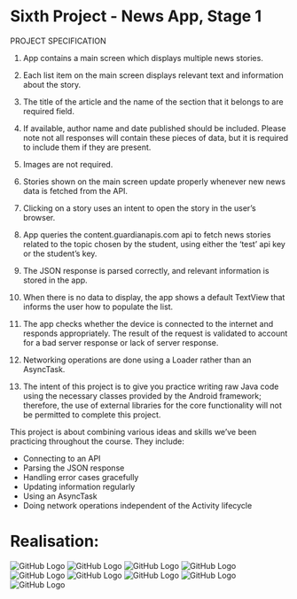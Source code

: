 # Sixth Project - News App, Stage 1

PROJECT SPECIFICATION
1. App contains a main screen which displays multiple news stories.

2. Each list item on the main screen displays relevant text and information about the story.

3. The title of the article and the name of the section that it belongs to are required field.

4. If available, author name and date published should be included. Please note not all responses will contain these pieces of data, but it is required to include them if they are present.

5. Images are not required.

6. Stories shown on the main screen update properly whenever new news data is fetched from the API.

7. Clicking on a story uses an intent to open the story in the user’s browser.

8. App queries the content.guardianapis.com api to fetch news stories related to the topic chosen by the student, using either the ‘test’ api key or the student’s key.

9. The JSON response is parsed correctly, and relevant information is stored in the app.

10. When there is no data to display, the app shows a default TextView that informs the user how to populate the list.

11. The app checks whether the device is connected to the internet and responds appropriately. The result of the request is validated to account for a bad server response or lack of server response.

12. Networking operations are done using a Loader rather than an AsyncTask.

13. The intent of this project is to give you practice writing raw Java code using the necessary classes provided by the Android framework; therefore, the use of external libraries for the core functionality will not be permitted to complete this project.



This project is about combining various ideas and skills we’ve been practicing throughout the course. They include:
  - Connecting to an API
  - Parsing the JSON response
  - Handling error cases gracefully
  - Updating information regularly
  - Using an AsyncTask
  - Doing network operations independent of the Activity lifecycle


# Realisation:


![GitHub Logo](Screenshots/screen1.png)  ![GitHub Logo](Screenshots/screen2.png)  ![GitHub Logo](Screenshots/screen3.png)  ![GitHub Logo](Screenshots/screen4.png)  ![GitHub Logo](Screenshots/screen5.png)  ![GitHub Logo](Screenshots/screen6.png)   ![GitHub Logo](Screenshots/screen7.png)   ![GitHub Logo](Screenshots/screen8.png)   ![GitHub Logo](Screenshots/screen9.png)  
  
